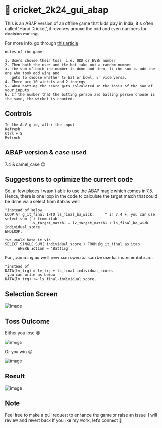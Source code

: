 # :cricket_game: cricket_2k24_gui_abap

This is an ABAP version of an offline game that kids play in India, it's often called 'Hand Cricket', it revolves around the odd 
and even numbers for decision making. 

For more info, go through [ this article ](https://www.instructables.com/How-to-Play-Hand-Cricket/)

```
Rules of the game

1. Users choose their toss ,i.e. ODD or EVEN number
2. Then both the user and the bot take out a random number
3. The sum of both the number is done and then, if the sum is odd the one who took odd wins and
   gets to choose whether to bat or bowl, or vice versa.
4. There are 10 wickets and 2 innings
5. When batting the score gets calculated on the basis of the sum of your inputs
6. If the number that the batting person and balling person choose is the same, the wicket is counted.
```


## Controls 

```
In the ALV grid, after the input
Refresh
Ctrl + S
Refresh
```

## ABAP version & case used 
7.4 & camel_case 😉

## Suggestions to optimize the current code 

So, at few places I wasn't able to use the ABAP magic which comes in 7.5. 
Hence, there is one loop in the code to calculate the target match that could be done via a select from itab as well 

```abap
"instead of below
LOOP AT g_it_final INTO ls_final_ba_wick.     " in 7.4 +, you can use select sum ( ) from itab
            lv_target_match1 = lv_target_match1 + ls_final_ba_wick-individual_score
ENDLOOP.

"we could have it via
SELECT SINGLE SUM( individual_score ) FROM @g_it_final as itab
      WHERE action = 'Batting'.
```

For , summing as well, new sum operator can be use for incremental sum.
```abap
"instead of
DATA(lv_trg) = lv_trg + ls_final-individual_score.
"you can write as below
DATA(lv_trg) += ls_final-individual_score.
```
## Selection Screen 

![image](https://github.com/user-attachments/assets/e573130d-deb3-4c96-82bf-64406265f006)


## Toss Outcome 

Either you lose 😞

![image](https://github.com/user-attachments/assets/53c52ca1-6a2f-4a3a-8363-107d9c78965e)

Or you win 😉

![image](https://github.com/user-attachments/assets/964cae4d-8b25-44a6-b2fa-1ba1d72220bd)

## Result  

![image](https://github.com/user-attachments/assets/b84e41a0-e75a-49ef-8447-2fc216c6aa83)


## Note 
Feel free to make a pull request to enhance the game or raise an issue, I will review and revert back
If you like my work, let's connect 🤝



